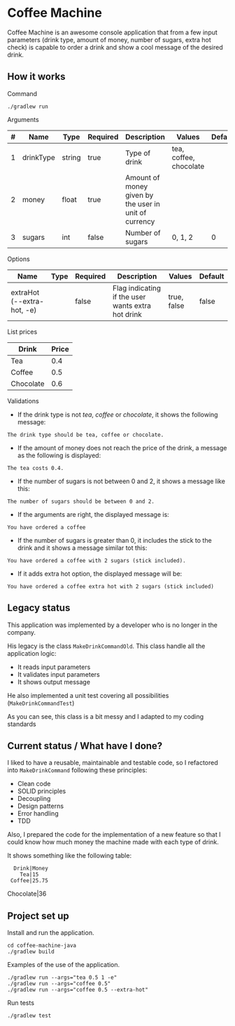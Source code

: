 # Coffee Machine

Coffee Machine is an awesome console application that from a few input parameters (drink type, amount of money, number of sugars, extra hot check) is capable to order a drink and show a cool message of the desired drink.

## How it works

Command
```
./gradlew run
```

Arguments

|#|Name|Type|Required|Description|Values|Default|
|---|---|---|---|---|---|---|
|1|drinkType|string|true|Type of drink|tea, coffee, chocolate|
|2|money|float|true|Amount of money given by the user in unit of currency||
|3|sugars|int|false|Number of sugars|0, 1, 2|0|

Options

|Name|Type|Required|Description|Values|Default|
|---|---|---|---|---|---|
|extraHot (--extra-hot, -e)| |false|Flag indicating if the user wants extra hot drink|true, false|false|

List prices

|Drink|Price|
|---|---|
|Tea|0.4|
|Coffee|0.5|
|Chocolate|0.6|

Validations
* If the drink type is not *tea*, *coffee* or *chocolate*, it shows the following message:
```
The drink type should be tea, coffee or chocolate.
```
* If the amount of money does not reach the price of the drink, a message as the following is displayed:
```
The tea costs 0.4.
```
* If the number of sugars is not between 0 and 2, it shows a message like this:
```
The number of sugars should be between 0 and 2.
```
* If the arguments are right, the displayed message is:
```
You have ordered a coffee
```
* If the number of sugars is greater than 0, it includes the stick to the drink and it shows a message similar tot this:
```
You have ordered a coffee with 2 sugars (stick included).
```
* If it adds extra hot option, the displayed message will be:
```
You have ordered a coffee extra hot with 2 sugars (stick included)    
```

## Legacy status

This application was implemented by a developer who is no longer in the company.

His legacy is the class `MakeDrinkCommandOld`. This class handle all the application logic:
* It reads input parameters
* It validates input parameters
* It shows output message

He also implemented a unit test covering all possibilities (`MakeDrinkCommandTest`)

As you can see, this class is a bit messy and I adapted to my coding standards

## Current status / What have I done?

I liked to have a reusable, maintainable and testable code, so I refactored
into `MakeDrinkCommand` following these principles:

* Clean code
* SOLID principles
* Decoupling
* Design patterns
* Error handling
* TDD

Also, I prepared the code for the implementation of a new feature
so that I could know how much money the machine made with each type of drink.

It shows something like the following table:

	  Drink|Money
		Tea|15
	 Coffee|25.75
  Chocolate|36


## Project set up

Install and run the application.
```
cd coffee-machine-java
./gradlew build
```

Examples of the use of the application.
```
./gradlew run --args="tea 0.5 1 -e"
./gradlew run --args="coffee 0.5"
./gradlew run --args="coffee 0.5 --extra-hot"
```

Run tests
```
./gradlew test
```

